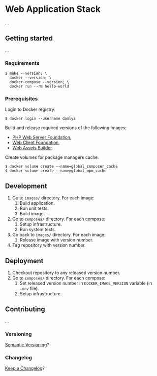 Web Application Stack
===

...

## Getting started

...

### Requirements

```
$ make --version; \
  docker --version; \
  docker-compose --version; \
  docker run --rm hello-world
```

### Prerequisites

Login to Docker registry:

```
$ docker login --username damlys
```

Build and release required versions of the following images:
- [PHP Web Server Foundation](../php-web-server-foundation/README.md),
- [Web Client Foundation](../web-client-foundation/README.md),
- [Web Assets Builder](../web-assets-builder/README.md).

Create volumes for package managers cache:

```
$ docker volume create --name=global_composer_cache
$ docker volume create --name=global_npm_cache
```

## Development

1. Go to `images/` directory. For each image:
    1. Build application.
    1. Run unit tests.
    1. Build image.
1. Go to `composes/` directory. For each compose:
    1. Setup infrastructure.
    1. Run system tests.
1. Go back to `images/` directory. For each image:
    1. Release image with version number.
1. Tag repository with version number.

## Deployment

1. Checkout repository to any released version number.
1. Go to `composes/` directory. For each compose:
    1. Set released version number in `DOCKER_IMAGE_VERSION` variable (in `.env` file).
    1. Setup infrastructure.

## Contributing

...

### Versioning

[Semantic Versioning](http://semver.org/)?

### Changelog

[Keep a Changelog](https://keepachangelog.com/)?

